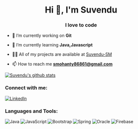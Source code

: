 <h1 align="center">Hi 👋, I'm Suvendu</h1>
<h3 align="center">I love to code</h3>

- 🔭 I’m currently working on **Git**

- 🌱 I’m currently learning **Java,Javascript**

- 👨‍💻 All of my projects are available at [Suvendu-SM](Suvendu-SM)

- 📫 How to reach me **smohanty86861@gmail.com**

 [![Suvendu's github stats](https://github-readme-stats.vercel.app/api?username=Suvendu-SM)](https://github.com/anuraghazra/github-readme-stats)

<h3 align="left">Connect with me:</h3>
<p align="left">
<a href="https://linkedin.com/in/suvendu-sm" target="blank"><img alt="LinkedIn" src="https://img.shields.io/badge/linkedin%20-%230077B5.svg?&style=for-the-badge&logo=linkedin&logoColor=white"/></a>
</p>

<h3 align="left">Languages and Tools:</h3>
<div align="left"><img alt="Java" src="https://img.shields.io/badge/java-%23ED8B00.svg?&style=for-the-badge&logo=java&logoColor=white"/>
<img alt="JavaScript" src="https://img.shields.io/badge/javascript%20-%23323330.svg?&style=for-the-badge&logo=javascript&logoColor=%23F7DF1E"/>
<img alt="Bootstrap" src="https://img.shields.io/badge/bootstrap%20-%23563D7C.svg?&style=for-the-badge&logo=bootstrap&logoColor=white"/>
<img alt="Spring" src="https://img.shields.io/badge/spring%20-%236DB33F.svg?&style=for-the-badge&logo=spring&logoColor=white"/>
<img alt="Oracle" src ="https://img.shields.io/badge/oracle%20-%23F00000.svg?&style=for-the-badge&logo=oracle&logoColor=white" />
<img alt="Firebase" src="https://img.shields.io/badge/firebase%20-%23039BE5.svg?&style=for-the-badge&logo=firebase"/>
</div>
